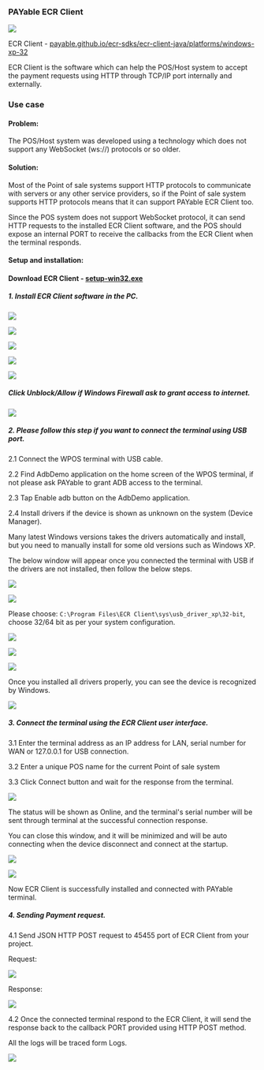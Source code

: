 ### PAYable ECR Client

![](https://i.imgur.com/P8L2Oc7.png)

ECR Client - [payable.github.io/ecr-sdks/ecr-client-java/platforms/windows-xp-32](https://payable.github.io/ecr-sdks/ecr-client-java/platforms/windows-xp-32)

ECR Client is the software which can help the POS/Host system to accept the payment requests using HTTP through TCP/IP port internally and externally.

### Use case

#### Problem: 

The POS/Host system was developed using a technology which does not support any WebSocket (ws://) protocols or so older.

#### Solution:

Most of the Point of sale systems support HTTP protocols to communicate with servers or any other service providers, so if the Point of sale system supports
HTTP protocols means that it can support PAYable ECR Client too.

Since the POS system does not support WebSocket protocol, it can send HTTP requests to the installed ECR Client software, 
and the POS should expose an internal PORT to receive the callbacks from the ECR Client when the terminal responds.

#### Setup and installation:

#### Download ECR Client - [setup-win32.exe](https://github.com/payable/ecr-sdks/raw/master/ecr-client-java/platforms/windows-xp-32/setup-win32.exe)

##### 1. Install ECR Client software in the PC.

![](screenshots/1.png)

![](screenshots/2.png)

![](screenshots/3.png)

![](screenshots/4.png)

![](screenshots/5.png)

##### Click Unblock/Allow if Windows Firewall ask to grant access to internet.

![](screenshots/6.png)

##### 2. Please follow this step if you want to connect the terminal using USB port.

2.1 Connect the WPOS terminal with USB cable.

2.2 Find AdbDemo application on the home screen of the WPOS terminal, if not please ask PAYable to grant ADB access to the terminal.

2.3 Tap Enable adb button on the AdbDemo application.

2.4 Install drivers if the device is shown as unknown on the system (Device Manager). 

Many latest Windows versions takes the drivers automatically and install, but you need to manually install for some old versions such as Windows XP.

The below window will appear once you connected the terminal with USB if the drivers are not installed, then follow the below steps.

![](screenshots/8.png)

![](screenshots/9.png)

Please choose: `C:\Program Files\ECR Client\sys\usb_driver_xp\32-bit`, choose 32/64 bit as per your system configuration.

![](screenshots/10.png)

![](screenshots/11.png)

![](screenshots/12.png)

Once you installed all drivers properly, you can see the device is recognized by Windows.

![](screenshots/13.png)


##### 3. Connect the terminal using the ECR Client user interface.

3.1 Enter the terminal address as an IP address for LAN, serial number for WAN or 127.0.0.1 for USB connection.

3.2 Enter a unique POS name for the current Point of sale system

3.3 Click Connect button and wait for the response from the terminal.

![](screenshots/14.png)

The status will be shown as Online, and the terminal's serial number will be sent through terminal at the successful connection response.

You can close this window, and it will be minimized and will be auto connecting when the device disconnect and connect at the startup.

![](screenshots/16.png)

![](screenshots/15.png)

Now ECR Client is successfully installed and connected with PAYable terminal.

##### 4. Sending Payment request.

4.1 Send JSON HTTP POST request to 45455 port of ECR Client from your project.

Request:

![](screenshots/19.png)

Response:

![](screenshots/20.png)

4.2 Once the connected terminal respond to the ECR Client, it will send the response back to the callback PORT provided using HTTP POST method.

All the logs will be traced form Logs.

![](screenshots/21.png)
